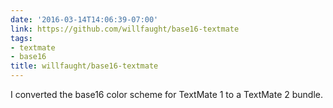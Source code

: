 ```yaml
---
date: '2016-03-14T14:06:39-07:00'
link: https://github.com/willfaught/base16-textmate
tags:
- textmate
- base16
title: willfaught/base16-textmate
---
```


I converted the base16 color scheme for TextMate 1 to a TextMate 2 bundle.
